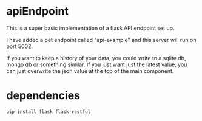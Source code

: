 # apiEndpoint
 
This is a super basic implementation of a flask API endpoint set up. 

I have added a get endpoint called "api-example" and this server will run on port 5002.

If you want to keep a history of your data, you could write to a sqlite db, mongo db or something similar. If you just want just the latest value, you can just overwrite the json value at the top of the main component.

# dependencies
` pip install flask flask-restful `


